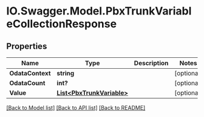 # IO.Swagger.Model.PbxTrunkVariableCollectionResponse
## Properties

Name | Type | Description | Notes
------------ | ------------- | ------------- | -------------
**OdataContext** | **string** |  | [optional] 
**OdataCount** | **int?** |  | [optional] 
**Value** | [**List&lt;PbxTrunkVariable&gt;**](PbxTrunkVariable.md) |  | [optional] 

[[Back to Model list]](../README.md#documentation-for-models) [[Back to API list]](../README.md#documentation-for-api-endpoints) [[Back to README]](../README.md)

